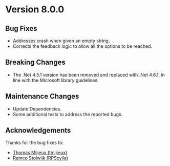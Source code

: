 # Version 8.0.0

## Bug Fixes
* Addresses crash when given an empty string.
* Corrects the feedback logic to allow all the options to be reached.

## Breaking Changes
* The .Net 4.5.1 version has been removed and replaced with .Net 4.6.1, in line with the Microsoft library guidelines.

## Maintenance Changes
* Update Dependencies.
* Some additional tests to address the reported bugs.

## Acknowledgements
Thanks for the bug fixes to:
* [Thomas Mijieux (tmijieux)](https://github.com/tmijieux)
* [Remco Stolwijk (RPScylla)](https://github.com/RPScylla)

